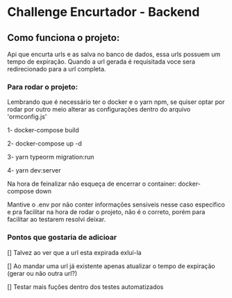 # Challenge Encurtador - Backend

## Como funciona o projeto:
Api que encurta urls e as salva no banco de dados, essa urls possuem um tempo de expiração. Quando a url gerada é requisitada voce sera redirecionado para a url completa.

### Para rodar o projeto:
Lembrando que é necessário ter o docker e o yarn npm, se quiser optar por rodar por outro meio alterar as configurações dentro do arquivo 'ormconfig.js'

1- docker-compose build  

2- docker-compose up -d

3- yarn typeorm migration:run

4- yarn dev:server


Na hora de feinalizar não esqueça de encerrar o container:
docker-compose down


Mantive o .env por não conter informações sensiveis nesse caso especifico e pra facilitar na hora de rodar o projeto, não é o correto, porém para facilitar ao testarem resolvi deixar.

### Pontos que gostaria de adicioar
[] Talvez ao ver que a url esta expirada exluí-la

[] Ao mandar uma url já existente apenas atualizar o tempo de expiração (gerar ou não outra url?)

[] Testar mais fuções dentro dos testes automatizados
